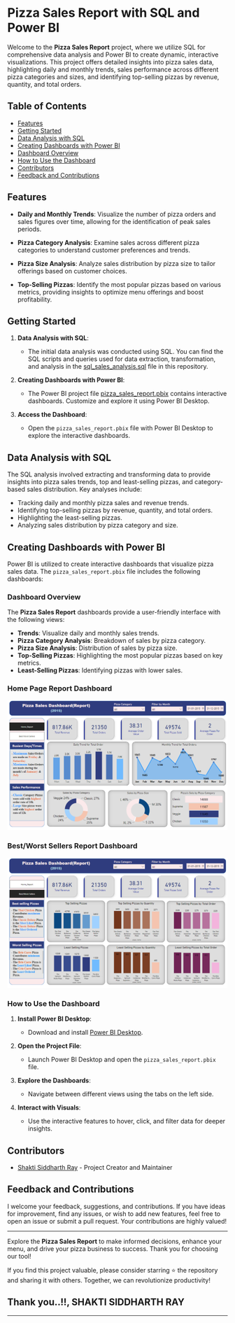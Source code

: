 # Pizza Sales Report with SQL and Power BI

Welcome to the **Pizza Sales Report** project, where we utilize SQL for comprehensive data analysis and Power BI to create dynamic, interactive visualizations. This project offers detailed insights into pizza sales data, highlighting daily and monthly trends, sales performance across different pizza categories and sizes, and identifying top-selling pizzas by revenue, quantity, and total orders.

## Table of Contents

- [Features](#features)
- [Getting Started](#getting-started)
- [Data Analysis with SQL](#data-analysis-with-sql)
- [Creating Dashboards with Power BI](#creating-dashboards-with-power-bi)
- [Dashboard Overview](#dashboard-overview)
- [How to Use the Dashboard](#how-to-use-the-dashboard)
- [Contributors](#contributors)
- [Feedback and Contributions](#feedback-and-contributions)

## Features

- **Daily and Monthly Trends**: Visualize the number of pizza orders and sales figures over time, allowing for the identification of peak sales periods.

- **Pizza Category Analysis**: Examine sales across different pizza categories to understand customer preferences and trends.

- **Pizza Size Analysis**: Analyze sales distribution by pizza size to tailor offerings based on customer choices.

- **Top-Selling Pizzas**: Identify the most popular pizzas based on various metrics, providing insights to optimize menu offerings and boost profitability.

## Getting Started

1. **Data Analysis with SQL**:
   - The initial data analysis was conducted using SQL. You can find the SQL scripts and queries used for data extraction, transformation, and analysis in the <a href="pizza_sales_analysis.sql">sql_sales_analysis.sql</a> file in this repository.

2. **Creating Dashboards with Power BI**:
   - The Power BI project file <a href="pizza_sales_report.pbix">pizza_sales_report.pbix</a> contains interactive dashboards. Customize and explore it using Power BI Desktop.

3. **Access the Dashboard**:
   - Open the `pizza_sales_report.pbix` file with Power BI Desktop to explore the interactive dashboards.

## Data Analysis with SQL

The SQL analysis involved extracting and transforming data to provide insights into pizza sales trends, top and least-selling pizzas, and category-based sales distribution. Key analyses include:
   - Tracking daily and monthly pizza sales and revenue trends.
   - Identifying top-selling pizzas by revenue, quantity, and total orders.
   - Highlighting the least-selling pizzas.
   - Analyzing sales distribution by pizza category and size.

## Creating Dashboards with Power BI

Power BI is utilized to create interactive dashboards that visualize pizza sales data. The `pizza_sales_report.pbix` file includes the following dashboards:

### Dashboard Overview

The **Pizza Sales Report** dashboards provide a user-friendly interface with the following views:

- **Trends**: Visualize daily and monthly sales trends.
- **Pizza Category Analysis**: Breakdown of sales by pizza category.
- **Pizza Size Analysis**: Distribution of sales by pizza size.
- **Top-Selling Pizzas**: Highlighting the most popular pizzas based on key metrics.
- **Least-Selling Pizzas**: Identifying pizzas with lower sales.

### Home Page Report Dashboard
<img src="Dashboards/1_Pizza_Sales_Home_Report_Dashboard.png">

### Best/Worst Sellers Report Dashboard
<img src="Dashboards/2_Best_worst_Sellers_Report_Dashboard.png">

### How to Use the Dashboard

1. **Install Power BI Desktop**:
   - Download and install [Power BI Desktop](https://powerbi.microsoft.com/desktop/).

2. **Open the Project File**:
   - Launch Power BI Desktop and open the `pizza_sales_report.pbix` file.

3. **Explore the Dashboards**:
   - Navigate between different views using the tabs on the left side.

4. **Interact with Visuals**:
   - Use the interactive features to hover, click, and filter data for deeper insights.

## Contributors

- [Shakti Siddharth Ray](https://github.com/ShaktiRay) - Project Creator and Maintainer

## Feedback and Contributions

I welcome your feedback, suggestions, and contributions. If you have ideas for improvement, find any issues, or wish to add new features, feel free to open an issue or submit a pull request. Your contributions are highly valued!

---

Explore the **Pizza Sales Report** to make informed decisions, enhance your menu, and drive your pizza business to success. Thank you for choosing our tool!

If you find this project valuable, please consider starring ⭐ the repository and sharing it with others. Together, we can revolutionize productivity!

## Thank you..!!, SHAKTI SIDDHARTH RAY

---
